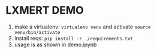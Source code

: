 # LXMERT DEMO

1. make a virtualenv: ``virtualenv venv`` and activate ``source venv/bin/activate``
2. install reqs: ``pip install -r ./requirements.txt``
3. usage is as shown in demo.ipynb
